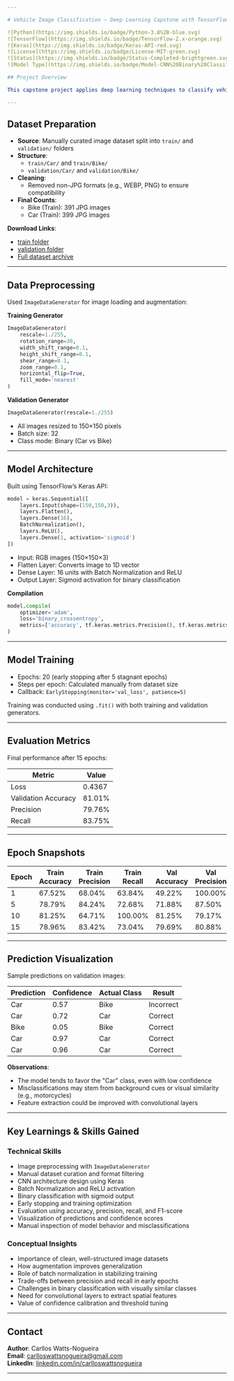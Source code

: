 ```yaml
---

# Vehicle Image Classification – Deep Learning Capstone with TensorFlow & Keras

![Python](https://img.shields.io/badge/Python-3.8%2B-blue.svg)
![TensorFlow](https://img.shields.io/badge/TensorFlow-2.x-orange.svg)
![Keras](https://img.shields.io/badge/Keras-API-red.svg)
![License](https://img.shields.io/badge/License-MIT-green.svg)
![Status](https://img.shields.io/badge/Status-Completed-brightgreen.svg)
![Model Type](https://img.shields.io/badge/Model-CNN%20Binary%20Classifier-blueviolet.svg)

## Project Overview

This capstone project applies deep learning techniques to classify vehicle images into two categories: **Car** and **Bike**. Using Convolutional Neural Networks (CNNs), the goal was to build a robust image classification pipeline that could later be extended to include environmental features such as location or time of day. The project builds on previous work in bike rental analysis and introduces computer vision as a new modality for predictive modeling.

---
```


## Dataset Preparation

- **Source**: Manually curated image dataset split into `train/` and `validation/` folders  
- **Structure**:
  - `train/Car/` and `train/Bike/`
  - `validation/Car/` and `validation/Bike/`
- **Cleaning**:
  - Removed non-JPG formats (e.g., WEBP, PNG) to ensure compatibility
- **Final Counts**:
  - Bike (Train): 391 JPG images  
  - Car (Train): 399 JPG images

**Download Links**:  
- [train folder](https://drive.google.com/drive/folders/1Fbxf_8wN1nPCCILdfVJt93OHVw0xidG0?usp=drive_link)  
- [validation folder](https://drive.google.com/drive/folders/1np4Pbg3w8N9CKQQ8GTSiTGCdJUuCca4Q?usp=drive_link)  
- [Full dataset archive](https://drive.google.com/file/d/1sr5xheAEcvoDvIBO-b1ANjnW1GXDmn2V/view)

---

## Data Preprocessing

Used `ImageDataGenerator` for image loading and augmentation:

**Training Generator**
```python
ImageDataGenerator(
    rescale=1./255,
    rotation_range=30,
    width_shift_range=0.1,
    height_shift_range=0.1,
    shear_range=0.1,
    zoom_range=0.1,
    horizontal_flip=True,
    fill_mode='nearest'
)
```

**Validation Generator**
```python
ImageDataGenerator(rescale=1./255)
```

- All images resized to 150×150 pixels  
- Batch size: 32  
- Class mode: Binary (Car vs Bike)

---

## Model Architecture

Built using TensorFlow’s Keras API:

```python
model = keras.Sequential([
    layers.Input(shape=(150,150,3)),
    layers.Flatten(),
    layers.Dense(16),
    BatchNormalization(),
    layers.ReLU(),
    layers.Dense(1, activation='sigmoid')
])
```

- Input: RGB images (150×150×3)  
- Flatten Layer: Converts image to 1D vector  
- Dense Layer: 16 units with Batch Normalization and ReLU  
- Output Layer: Sigmoid activation for binary classification

**Compilation**
```python
model.compile(
    optimizer='adam',
    loss='binary_crossentropy',
    metrics=['accuracy', tf.keras.metrics.Precision(), tf.keras.metrics.Recall()]
)
```

---

## Model Training

- Epochs: 20 (early stopping after 5 stagnant epochs)  
- Steps per epoch: Calculated manually from dataset size  
- Callback: `EarlyStopping(monitor='val_loss', patience=5)`

Training was conducted using `.fit()` with both training and validation generators.

---

## Evaluation Metrics

Final performance after 15 epochs:

| Metric              | Value   |
|---------------------|---------|
| Loss                | 0.4367  |
| Validation Accuracy | 81.01%  |
| Precision           | 79.76%  |
| Recall              | 83.75%  |

---

## Epoch Snapshots

| Epoch | Train Accuracy | Train Precision | Train Recall | Val Accuracy | Val Precision | Val Recall |
|-------|----------------|------------------|--------------|--------------|----------------|-------------|
| 1     | 67.52%         | 68.04%           | 63.84%       | 49.22%       | 100.00%        | 01.52%      |
| 5     | 78.79%         | 84.24%           | 72.68%       | 71.88%       | 87.50%         | 53.03%      |
| 10    | 81.25%         | 64.71%           | 100.00%      | 81.25%       | 79.17%         | 86.36%      |
| 15    | 78.96%         | 83.42%           | 73.04%       | 79.69%       | 80.88%         | 80.88%      |

---

## Prediction Visualization

Sample predictions on validation images:

| Prediction | Confidence | Actual Class | Result    |
|------------|------------|--------------|-----------|
| Car        | 0.57       | Bike         | Incorrect |
| Car        | 0.72       | Car          | Correct   |
| Bike       | 0.05       | Bike         | Correct   |
| Car        | 0.97       | Car          | Correct   |
| Car        | 0.96       | Car          | Correct   |

**Observations**:
- The model tends to favor the "Car" class, even with low confidence  
- Misclassifications may stem from background cues or visual similarity (e.g., motorcycles)  
- Feature extraction could be improved with convolutional layers

---

## Key Learnings & Skills Gained

### Technical Skills

- Image preprocessing with `ImageDataGenerator`  
- Manual dataset curation and format filtering  
- CNN architecture design using Keras  
- Batch Normalization and ReLU activation  
- Binary classification with sigmoid output  
- Early stopping and training optimization  
- Evaluation using accuracy, precision, recall, and F1-score  
- Visualization of predictions and confidence scores  
- Manual inspection of model behavior and misclassifications

### Conceptual Insights

- Importance of clean, well-structured image datasets  
- How augmentation improves generalization  
- Role of batch normalization in stabilizing training  
- Trade-offs between precision and recall in early epochs  
- Challenges in binary classification with visually similar classes  
- Need for convolutional layers to extract spatial features  
- Value of confidence calibration and threshold tuning

---

## Contact

**Author**: Carllos Watts-Nogueira  
**Email**: [carlloswattsnogueira@gmail.com](mailto:carlloswattsnogueira@gmail.com)  
**LinkedIn**: [linkedin.com/in/carlloswattsnogueira](https://www.linkedin.com/in/carlloswattsnogueira/)

---


